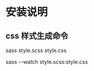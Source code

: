 <h1>安装说明</h1>
<h2>css 样式生成命令</h2>
<p>sass style.scss style.css</p>
<p>sass --watch style.scss:style.css</p>